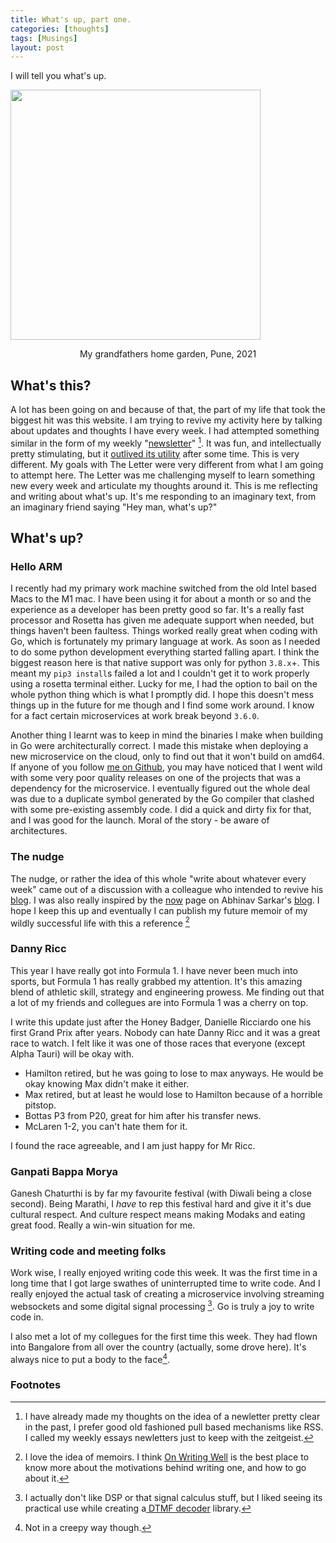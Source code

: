 ```yaml
---
title: What's up, part one.
categories: [thoughts]
tags: [Musings]
layout: post
---
```


I will tell you what's up.

<img src="https://i.imgur.com/zag8ars.png" height="400">

<p style="text-align:center"> My grandfathers home garden, Pune, 2021</p>

## What's this?

A lot has been going on and because of that, the part of my life that took the biggest hit was this website. I am trying to revive my activity here by talking about updates and thoughts I have every week. I had attempted something similar in the form of my weekly "[newsletter](https://advait.live/tags/#The%20Letter)" [^1]. It was fun, and intellectually pretty stimulating, but it [outlived its utility](https://advait.live/letter-9/) after some time. This is very different. My goals with The Letter were very different from what I am going to attempt here. The Letter was me challenging myself to learn something new every week and articulate my thoughts around it. This is me reflecting and writing about what's up. It's me responding to an imaginary text, from an imaginary friend saying "Hey man, what's up?" 

## What's up?

### Hello ARM

I recently had my primary work machine switched from the old Intel based Macs to the M1 mac. I have been using it for about a month or so and the experience as a developer has been pretty good so far. It's a really fast processor and Rosetta has given me adequate support when needed, but things haven't been faultess. Things worked really great when coding with Go, which is fortunately my primary language at work. As soon as I needed to do some python development everything started falling apart. I think the biggest reason here is that native support was only for python `3.8.x`+. This meant my `pip3 install`s failed a lot and I couldn't get it to work properly using a rosetta terminal either. Lucky for me, I had the option to bail on the whole python thing which is what I promptly did. I hope this doesn't mess things up in the future for me though and I find some work around. I know for a fact certain microservices at work break beyond `3.6.0`.

Another thing I learnt was to keep in mind the binaries I make when building in Go were architecturally correct. I made this mistake when deploying a new microservice on the cloud, only to find out that it won't build on amd64. If anyone of you follow [me on Github](https://github.com/Hallicopter/), you may have noticed that I went wild with some very poor quality releases on one of the projects that was a dependency for the microservice. I eventually figured out the whole deal was due to a duplicate symbol generated by the Go compiler that clashed with some pre-existing assembly code. I did a quick and dirty fix for that, and I was good for the launch. Moral of the story - be aware of architectures.

### The nudge

The nudge, or rather the idea of this whole "write about whatever every week" came out of a discussion with a colleague who intended to revive his [blog](https://vipul.xyz/). I was also really inspired by the [now](https://abhinavsarkar.net/now/) page on Abhinav Sarkar's [blog](https://abhinavsarkar.net/). I hope I keep this up and eventually I can publish my future memoir of my wildly successful life with this a reference [^2]

### Danny Ricc

This year I have really got into Formula 1. I have never been much into sports, but Formula 1 has really grabbed my attention. It's this amazing blend of athletic skill, strategy and engineering prowess. Me finding out that a lot of my friends and collegues are into Formula 1 was a cherry on top. 

I write this update just after the Honey Badger, Danielle Ricciardo one his first Grand Prix after years. Nobody can hate Danny Ricc and it was a great race to watch. I felt like it was one of those races that everyone (except Alpha Tauri) will be okay with. 

- Hamilton retired, but he was going to lose to max anyways. He would be okay knowing Max didn't make it either.
- Max retired, but at least he would lose to Hamilton because of a horrible pitstop.
- Bottas P3 from P20, great for him after his transfer news.
- McLaren 1-2, you can't hate them for it. 

I found the race agreeable, and I am just happy for Mr Ricc.

### Ganpati Bappa Morya

Ganesh Chaturthi is by far my favourite festival (with Diwali being a close second). Being Marathi, I _have_ to rep this festival hard and give it it's due cultural respect. And culture respect means making Modaks and eating great food. Really a win-win situation for me.

### Writing code and meeting folks

Work wise, I really enjoyed writing code this week. It was the first time in a long time that I got large swathes of uninterrupted time to write code. And I really enjoyed the actual task of creating a microservice involving streaming websockets and some digital signal processing [^3]. Go is truly a joy to write code in. 

I also met a lot of my collegues for the first time this week. They had flown into Bangalore from all over the country (actually, some drove here). It's always nice to put a body to the face[^4].

### Footnotes

[^1]: I have already made my thoughts on the idea of a newletter pretty clear in the past, I prefer good old fashioned pull based mechanisms like RSS. I called my weekly essays newletters just to keep with the zeitgeist. 
[^2]: I love the idea of memoirs. I think [On Writing Well](https://advait.live/writing-well/) is the best place to know more about the motivations behind writing one, and how to go about it.
[^3]: I actually don't like DSP or that signal calculus stuff, but I liked seeing its practical use while creating a[ DTMF decoder](https://github.com/Hallicopter/go-dtmf) library. 
[^4]: Not in a creepy way though.